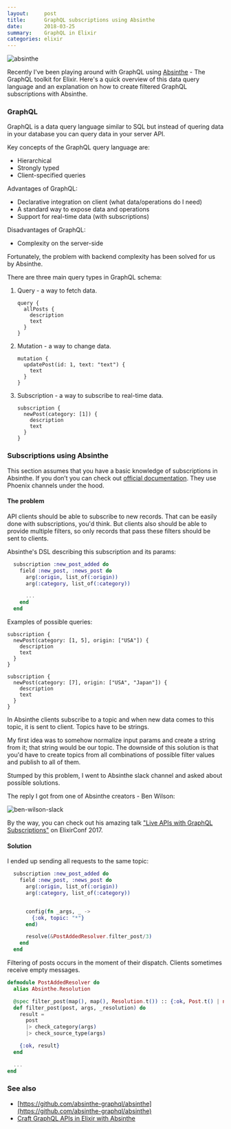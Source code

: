 ```yaml
---
layout:     post
title:      GraphQL subscriptions using Absinthe
date:       2018-03-25
summary:    GraphQL in Elixir
categories: elixir
---
```


![absinthe](https://i.imgur.com/ru7Oe96.png)

Recently I've been playing around with GraphQL using [Absinthe](http://absinthe-graphql.org/) - The GraphQL toolkit for Elixir. Here's a quick overview of this data query language and an explanation on how to create filtered GraphQL subscriptions with Absinthe.

### GraphQL

GraphQL is a data query language similar to SQL but instead of quering data in your database you can query data in your server API.

Key concepts of the GraphQL query language are:

* Hierarchical
* Strongly typed
* Client-specified queries

Advantages of GraphQL:

* Declarative integration on client (what data/operations do I need)
* A standard way to expose data and operations
* Support for real-time data (with subscriptions)

Disadvantages of GraphQL:

* Complexity on the server-side

Fortunately, the problem with backend complexity has been solved for us by Absinthe.

There are three main query types in GraphQL schema:

1. Query - a way to fetch data.

   ```
   query {
     allPosts {
       description
       text
     }
   }
   ```

2. Mutation - a way to change data.


   ```
   mutation {
     updatePost(id: 1, text: "text") {
       text
     }
   }
   ```

3. Subscription - a way to subscribe to real-time data.

   ```
   subscription {
     newPost(category: [1]) {
       description
       text
     }
   }
   ```

### Subscriptions using Absinthe

This section assumes that you have a basic knowledge of subscriptions in Absinthe. If you don’t you can check out [official documentation](https://hexdocs.pm/absinthe/subscriptions.html). They use Phoenix channels under the hood.

#### The problem

API clients should be able to subscribe to new records. That can be easily done with subscriptions, you'd think. But clients also should be able to provide multiple filters, so only records that pass these filters should be sent to clients.

Absinthe's DSL describing this subscription and its params:

```elixir
  subscription :new_post_added do
    field :new_post, :news_post do
      arg(:origin, list_of(:origin))
      arg(:category, list_of(:category))

      ...
    end
  end
```

Examples of possible queries:

```
subscription {
  newPost(category: [1, 5], origin: ["USA"]) {
    description
    text
  }
}
```

```
subscription {
  newPost(category: [7], origin: ["USA", "Japan"]) {
    description
    text
  }
}
```

In Absinthe clients subscribe to a topic and when new data comes to this topic, it is sent to client. Topics have to be strings.

My first idea was to somehow normalize input params and create a string from it; that string would be our topic. The downside of this solution is that you'd have to create topics from all combinations of possible filter values and publish to all of them.

Stumped by this problem, I went to Absinthe slack channel and asked about possible solutions.

The reply I got from one of Absinthe creators - Ben Wilson:

![ben-wilson-slack](https://i.imgur.com/BGT4Iny.png)

By the way, you can check out his amazing talk ["Live APIs with GraphQL Subscriptions"](https://www.youtube.com/watch?v=PEckzwggd78) on ElixirConf 2017.

#### Solution

I ended up sending all requests to the same topic:

```elixir
  subscription :new_post_added do
    field :new_post, :news_post do
      arg(:origin, list_of(:origin))
      arg(:category, list_of(:category))


      config(fn _args, _ ->
        {:ok, topic: "*"}
      end)

      resolve(&PostAddedResolver.filter_post/3)
    end
  end
```

Filtering of posts occurs in the moment of their dispatch. Clients sometimes receive empty messages.

```elixir
defmodule PostAddedResolver do
  alias Absinthe.Resolution

  @spec filter_post(map(), map(), Resolution.t()) :: {:ok, Post.t() | nil}
  def filter_post(post, args, _resolution) do
    result =
      post
      |> check_category(args)
      |> check_source_type(args)

    {:ok, result}
  end

  ...
end
```

### See also

- [https://github.com/absinthe-graphql/absinthe](https://github.com/absinthe-graphql/absinthe)
- [Craft GraphQL APIs in Elixir with Absinthe](https://pragprog.com/book/wwgraphql/craft-graphql-apis-in-elixir-with-absinthe)
